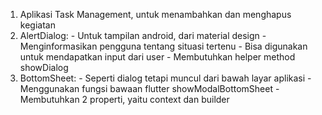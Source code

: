 1. Aplikasi Task Management, untuk menambahkan dan menghapus kegiatan
2. AlertDialog: - Untuk tampilan android, dari material design  - Menginformasikan pengguna tentang situasi tertenu  - Bisa digunakan untuk mendapatkan input dari user  - Membutuhkan helper method showDialog
3. BottomSheet: - Seperti dialog tetapi muncul dari bawah layar aplikasi  - Menggunakan fungsi bawaan flutter showModalBottomSheet  - Membutuhkan 2 properti, yaitu context dan builder
